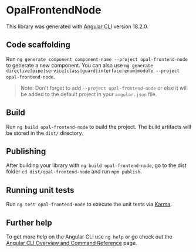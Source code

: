 # OpalFrontendNode

This library was generated with [Angular CLI](https://github.com/angular/angular-cli) version 18.2.0.

## Code scaffolding

Run `ng generate component component-name --project opal-frontend-node` to generate a new component. You can also use `ng generate directive|pipe|service|class|guard|interface|enum|module --project opal-frontend-node`.
> Note: Don't forget to add `--project opal-frontend-node` or else it will be added to the default project in your `angular.json` file. 

## Build

Run `ng build opal-frontend-node` to build the project. The build artifacts will be stored in the `dist/` directory.

## Publishing

After building your library with `ng build opal-frontend-node`, go to the dist folder `cd dist/opal-frontend-node` and run `npm publish`.

## Running unit tests

Run `ng test opal-frontend-node` to execute the unit tests via [Karma](https://karma-runner.github.io).

## Further help

To get more help on the Angular CLI use `ng help` or go check out the [Angular CLI Overview and Command Reference](https://angular.dev/tools/cli) page.
